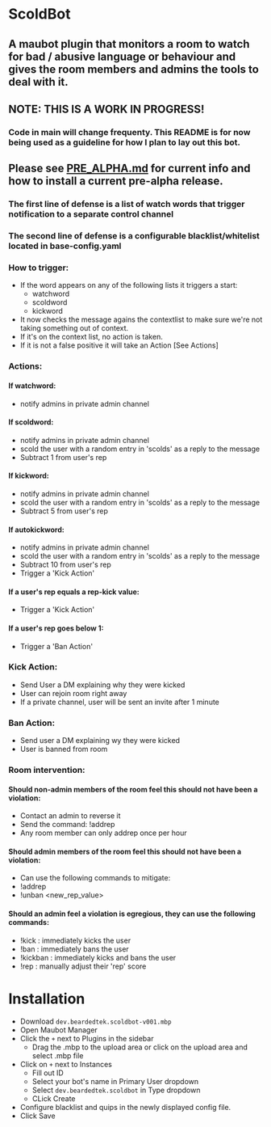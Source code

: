 # ScoldBot 
## A maubot plugin that monitors a room to watch for bad / abusive language or behaviour and gives the room members and admins the tools to deal with it.

## NOTE: THIS IS A WORK IN PROGRESS!
### Code in main will change frequenty.  This README is for now being used as a guideline for how I plan to lay out this bot.

## Please see [PRE_ALPHA.md](PRE_ALPHA.md) for current info and how to install a current pre-alpha release.


### The first line of defense is a list of watch words that trigger notification to a separate control channel

### The second line of defense is a configurable blacklist/whitelist located in base-config.yaml

### How to trigger:
- If the word appears on any of the following lists it triggers a start:
    - watchword
    - scoldword
    - kickword
- It now checks the message agains the contextlist to make sure we're not taking something out of context.
- If it's on the context list, no action is taken.
- If it is not a false positive it will take an Action [See Actions]

### Actions:
#### If watchword:
- notify admins in private admin channel
#### If scoldword:
- notify admins in private admin channel
- scold the user with a random entry in 'scolds' as a reply to the message
- Subtract 1 from user's rep
#### If kickword:
- notify admins in private admin channel
- scold the user with a random entry in 'scolds' as a reply to the message
- Subtract 5 from user's rep
#### If autokickword:
- notify admins in private admin channel
- scold the user with a random entry in 'scolds' as a reply to the message
- Subtract 10 from user's rep
- Trigger a 'Kick Action'
#### If a user's rep equals a rep-kick value:
- Trigger a 'Kick Action'
#### If a user's rep goes below 1:
- Trigger a 'Ban Action'

### Kick Action:
- Send User a DM explaining why they were kicked
- User can rejoin room right away
- If a private channel, user will be sent an invite after 1 minute

### Ban Action:
- Send user a DM explaining wy they were kicked
- User is banned from room

### Room intervention:
#### Should non-admin members of the room feel this should not have been a violation:
- Contact an admin to reverse it
- Send the command: !addrep <user>
- Any room member can only addrep once per hour
#### Should admin members of the room feel this should not have been a violation:
- Can use the following commands to mitigate:
- !addrep <user> <amount>
- !unban <user> <new_rep_value>
#### Should an admin feel a violation is egregious, they can use the following commands:
- !kick <user>          : immediately kicks the user
- !ban <user>           : immediately bans the user
- !kickban <user>       : immediately kicks and bans the user
- !rep <user> <value>   : manually adjust their 'rep' score

# Installation
- Download `dev.beardedtek.scoldbot-v001.mbp`
- Open Maubot Manager
- Click the `+` next to Plugins in the sidebar
    - Drag the .mbp to the upload area or click on the upload area and select .mbp file
- Click on `+` next to Instances
  - Fill out ID
  - Select your bot's name in Primary User dropdown
  - Select `dev.beardedtek.scoldbot` in Type dropdown
  - CLick Create
- Configure blacklist and quips in the newly displayed config file.
- Click Save
